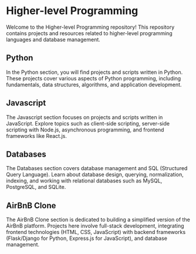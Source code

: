 
# Higher-level Programming

Welcome to the Higher-level Programming repository! This repository contains projects and resources related to higher-level programming languages and database management.

## Python

In the Python section, you will find projects and scripts written in Python. These projects cover various aspects of Python programming, including fundamentals, data structures, algorithms, and application development.

## Javascript

The Javascript section focuses on projects and scripts written in JavaScript. Explore topics such as client-side scripting, server-side scripting with Node.js, asynchronous programming, and frontend frameworks like React.js.

## Databases

The Databases section covers database management and SQL (Structured Query Language). Learn about database design, querying, normalization, indexing, and working with relational databases such as MySQL, PostgreSQL, and SQLite.

## AirBnB Clone

The AirBnB Clone section is dedicated to building a simplified version of the AirBnB platform. Projects here involve full-stack development, integrating frontend technologies (HTML, CSS, JavaScript) with backend frameworks (Flask/Django for Python, Express.js for JavaScript), and database management.

